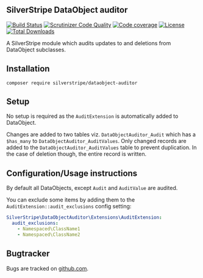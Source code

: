 ## SilverStripe DataObject auditor
[![Build Status](https://travis-ci.org/fspringveldt/silverstripe-dataobject-auditor.svg?branch=master)](https://travis-ci.org/fspringveldt/silverstripe-dataobject-auditor)
[![Scrutinizer Code Quality](https://scrutinizer-ci.com/g/fspringveldt/silverstripe-dataobject-auditor/badges/quality-score.png?b=master)](https://scrutinizer-ci.com/g/fspringveldt/silverstripe-dataobject-auditor/?branch=master)
[![Code coverage](https://codecov.io/gh/fspringveldt/silverstripe-dataobject-auditor/branch/master/graph/badge.svg)](https://codecov.io/gh/fspringveldt/silverstripe-dataobject-auditor)
[![License](https://poser.pugx.org/silverstripe/dataobject-auditor/license)](https://packagist.org/packages/silverstripe/dataobject-auditor)
[![Total Downloads](https://poser.pugx.org/silverstripe/dataobject-auditor/downloads)](https://packagist.org/packages/silverstripe/dataobject-auditor)

A SilverStripe module which audits updates to and deletions from DataObject subclasses.

## Installation

```composer require silverstripe/dataobject-auditor```

## Setup
No setup is required as the `AuditExtension` is automatically added to DataObject.

Changes are added to two tables viz. `DataObjectAuditor_Audit` which has a `$has_many` to `DataObjectAuditor_AuditValues`.
Only changed records are added to the `DataObjectAuditor_AuditValues` table to prevent duplication.
In the case of deletion though, the entire record is written.

## Configuration/Usage instructions
By default all DataObjects, except `Audit` and `AuditValue` are audited. 

You can exclude some items by adding them to the `AuditExtension::audit_exclusions` config setting:

```yaml
SilverStripe\DataObjectAuditor\Extensions\AuditExtension:
  audit_exclusions:
    - Namespaced\ClassName1
    - Namespaced\ClassName2
``` 

## Bugtracker ##

Bugs are tracked on [github.com](https://github.com/fspringveldt/silverstripe-dataobject-auditor/issues).
